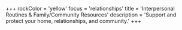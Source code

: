 +++
rockColor = 'yellow'
focus = 'relationships'
title = 'Interpersonal Routines & Family/Community Resources'
description = 'Support and protect your home, relationships, and community.'
+++
